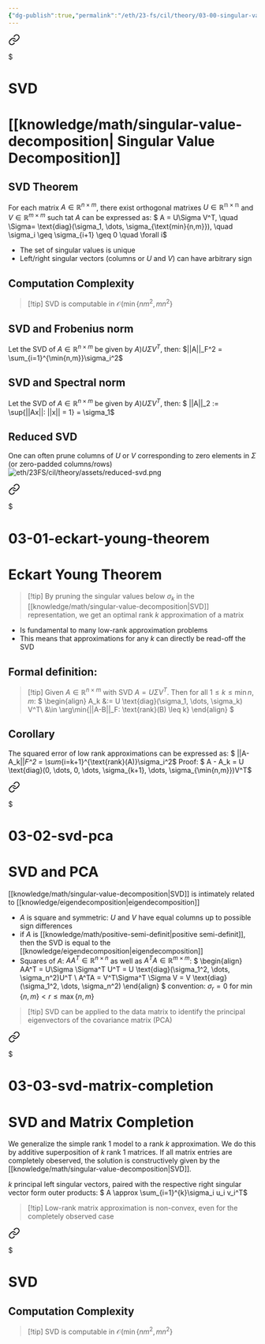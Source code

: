 ```yaml
---
{"dg-publish":true,"permalink":"/eth/23-fs/cil/theory/03-00-singular-value-decomposition/","tags":["eth/cil/theory"],"created":"","updated":""}
---
```



<div class="transclusion internal-embed is-loaded"><a class="markdown-embed-link" href="/knowledge/math/singular-value-decomposition/" aria-label="Open link"><svg xmlns="http://www.w3.org/2000/svg" width="24" height="24" viewBox="0 0 24 24" fill="none" stroke="currentColor" stroke-width="2" stroke-linecap="round" stroke-linejoin="round" class="svg-icon lucide-link"><path d="M10 13a5 5 0 0 0 7.54.54l3-3a5 5 0 0 0-7.07-7.07l-1.72 1.71"></path><path d="M14 11a5 5 0 0 0-7.54-.54l-3 3a5 5 0 0 0 7.07 7.07l1.71-1.71"></path></svg></a><div class="markdown-embed">

$<div class="markdown-embed-title">

# SVD

</div>



# [[knowledge/math/singular-value-decomposition\| Singular Value Decomposition]]

## SVD Theorem
For each matrix $A \in \mathbb{R}^{n \times m}$, there exist orthogonal matrixes $U \in \mathbb{R^{n \times n}}$ and $V \in \mathbb{R}^{m \times m}$ such tat $A$ can be expressed as:
$
A = U\Sigma V^T, \quad \Sigma= \text{diag}(\sigma_1, \dots, \sigma_{\text{min}\{n,m\}}), \quad \sigma_i \geq \sigma_{i+1} \geq 0 \quad \forall i$
* The set of singular values is unique
* Left/right singular vectors (columns or $U$ and $V$) can have arbitrary sign

## Computation Complexity
>[!tip] SVD is computable in $\mathcal{O}(\min\{nm^2, mn^2\}$


## SVD and Frobenius norm
Let the SVD of $A \in \mathbb{R}^{n \times m}$ be given by $A ) U\Sigma V^T$, then:
$||A||_F^2 = \sum_{i=1}^{\min{n,m}}\sigma_i^2$
## SVD and Spectral norm
Let the SVD of $A \in \mathbb{R}^{n \times m}$ be given by $A ) U\Sigma V^T$, then:
$
||A||_2 := \sup\{||Ax||: ||x|| = 1\} = \sigma_1$
## Reduced SVD
One can often prune columns of $U$ or $V$ corresponding to zero elements in $\Sigma$ (or zero-padded columns/rows)
![eth/23FS/cil/theory/assets/reduced-svd.png](/img/user/eth/23FS/cil/theory/assets/reduced-svd.png)

</div></div>



<div class="transclusion internal-embed is-loaded"><a class="markdown-embed-link" href="/eth/23-fs/cil/theory/03-01-eckart-young-theorem/" aria-label="Open link"><svg xmlns="http://www.w3.org/2000/svg" width="24" height="24" viewBox="0 0 24 24" fill="none" stroke="currentColor" stroke-width="2" stroke-linecap="round" stroke-linejoin="round" class="svg-icon lucide-link"><path d="M10 13a5 5 0 0 0 7.54.54l3-3a5 5 0 0 0-7.07-7.07l-1.72 1.71"></path><path d="M14 11a5 5 0 0 0-7.54-.54l-3 3a5 5 0 0 0 7.07 7.07l1.71-1.71"></path></svg></a><div class="markdown-embed">

$<div class="markdown-embed-title">

# 03-01-eckart-young-theorem

</div>



# Eckart Young Theorem
>[!tip] By pruning the singular values below $\sigma_k$ in the [[knowledge/math/singular-value-decomposition\|SVD]] representation, we get an optimal rank $k$ approximation of a matrix
>
* Is fundamental to many low-rank approximation problems
* This means that approximations for any $k$ can directly be read-off the SVD
## Formal definition:
>[!tip] Given $A \in \mathbb{R}^{n \times m}$ with SVD $A = U \Sigma V^T$. Then for all $1 \leq k \leq \min{n,m}$:
>$
>\begin{align}
>A_k &:= U \text{diag}(\sigma_1, \dots, \sigma_k) V^T\\
>	&\in \arg\min\{||A-B||_F: \text{rank}(B) \leq k\}
>\end{align}
>$

## Corollary
The squared error of low rank approximations can be expressed as:
$
||A-A_k||_F^2 = \sum_{i=k+1}^{\text{rank}(A)}\sigma_i^2$
Proof:
$
A - A_k = U \text{diag}(0, \dots, 0, \dots, \sigma_{k+1}, \dots, \sigma_{\min\{n,m\}})V^T$


</div></div>


<div class="transclusion internal-embed is-loaded"><a class="markdown-embed-link" href="/eth/23-fs/cil/theory/03-02-svd-pca/" aria-label="Open link"><svg xmlns="http://www.w3.org/2000/svg" width="24" height="24" viewBox="0 0 24 24" fill="none" stroke="currentColor" stroke-width="2" stroke-linecap="round" stroke-linejoin="round" class="svg-icon lucide-link"><path d="M10 13a5 5 0 0 0 7.54.54l3-3a5 5 0 0 0-7.07-7.07l-1.72 1.71"></path><path d="M14 11a5 5 0 0 0-7.54-.54l-3 3a5 5 0 0 0 7.07 7.07l1.71-1.71"></path></svg></a><div class="markdown-embed">

$<div class="markdown-embed-title">

# 03-02-svd-pca

</div>



# SVD and PCA
[[knowledge/math/singular-value-decomposition\|SVD]] is intimately related to [[knowledge/eigendecomposition\|eigendecomposition]]
* $A$ is square and symmetric: $U$ and $V$ have equal columns up to possible sign differences
* if $A$ is [[knowledge/math/positive-semi-definit\|positive semi-definit]], then the SVD is equal to the [[knowledge/eigendecomposition\|eigendecomposition]]
* Squares of $A$: $AA^T \in \mathbb{R}^{n \times n}$ as well as $A^TA \in \mathbb{R}^{m \times m}$: 
  $
  \begin{align}
	AA^T = U\Sigma \Sigma^T U^T = U \text{diag}(\sigma_1^2, \dots, \sigma_n^2)U^T \\
	A^TA = V^T\Sigma^T \Sigma V = V \text{diag}(\sigma_1^2, \dots, \sigma_n^2)
	\end{align}
 $
 convention: $\sigma_r = 0$ for $\min\{n,m\} < r \leq \max\{n,m\}$

>[!tip] SVD can be applied to the data matrix to identify the principal eigenvectors of the covariance matrix (PCA)


</div></div>


<div class="transclusion internal-embed is-loaded"><a class="markdown-embed-link" href="/eth/23-fs/cil/theory/03-03-svd-matrix-completion/" aria-label="Open link"><svg xmlns="http://www.w3.org/2000/svg" width="24" height="24" viewBox="0 0 24 24" fill="none" stroke="currentColor" stroke-width="2" stroke-linecap="round" stroke-linejoin="round" class="svg-icon lucide-link"><path d="M10 13a5 5 0 0 0 7.54.54l3-3a5 5 0 0 0-7.07-7.07l-1.72 1.71"></path><path d="M14 11a5 5 0 0 0-7.54-.54l-3 3a5 5 0 0 0 7.07 7.07l1.71-1.71"></path></svg></a><div class="markdown-embed">

$<div class="markdown-embed-title">

# 03-03-svd-matrix-completion

</div>



# SVD and Matrix Completion
We generalize the simple rank 1 model to a rank $k$ approximation.
We do this by additive superposition of $k$ rank 1 matrices.
If all matrix entries are completely obeserved, the solution is constructively given by the [[knowledge/math/singular-value-decomposition\|SVD]].

$k$ principal left singular vectors, paired with the respective right singular vector form outer products:
$
A \approx \sum_{i=1}^{k}\sigma_i u_i v_i^T$
>[!tip] Low-rank matrix approximation is non-convex, even for the completely observed case


<div class="transclusion internal-embed is-loaded"><a class="markdown-embed-link" href="/knowledge/math/singular-value-decomposition/#computation-complexity" aria-label="Open link"><svg xmlns="http://www.w3.org/2000/svg" width="24" height="24" viewBox="0 0 24 24" fill="none" stroke="currentColor" stroke-width="2" stroke-linecap="round" stroke-linejoin="round" class="svg-icon lucide-link"><path d="M10 13a5 5 0 0 0 7.54.54l3-3a5 5 0 0 0-7.07-7.07l-1.72 1.71"></path><path d="M14 11a5 5 0 0 0-7.54-.54l-3 3a5 5 0 0 0 7.07 7.07l1.71-1.71"></path></svg></a><div class="markdown-embed">

$<div class="markdown-embed-title">

# SVD

</div>


## Computation Complexity
>[!tip] SVD is computable in $\mathcal{O}(\min\{nm^2, mn^2\}$



</div></div>




</div></div>

